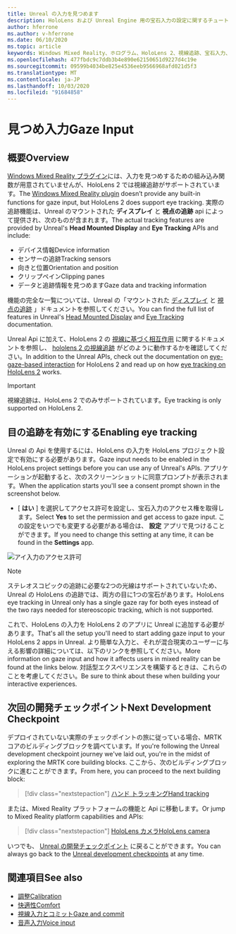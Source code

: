 ```yaml
---
title: Unreal の入力を見つめます
description: HoloLens および Unreal Engine 用の宝石入力の設定に関するチュートリアル
author: hferrone
ms.author: v-hferrone
ms.date: 06/10/2020
ms.topic: article
keywords: Windows Mixed Reality、ホログラム、HoloLens 2、視線追跡、宝石入力、ヘッドマウントディスプレイ、Unreal engine
ms.openlocfilehash: 477fbdc9c7ddb3b4e890e62150651d9227d4c19e
ms.sourcegitcommit: 09599b4034be825e4536eeb9566968afd021d5f3
ms.translationtype: MT
ms.contentlocale: ja-JP
ms.lasthandoff: 10/03/2020
ms.locfileid: "91684858"
---
```

# <a name="gaze-input"></a><span data-ttu-id="b9c93-104">見つめ入力</span><span class="sxs-lookup"><span data-stu-id="b9c93-104">Gaze Input</span></span>

## <a name="overview"></a><span data-ttu-id="b9c93-105">概要</span><span class="sxs-lookup"><span data-stu-id="b9c93-105">Overview</span></span>

<span data-ttu-id="b9c93-106">[Windows Mixed Reality プラグイン](https://docs.unrealengine.com/Platforms/VR/WMR/index.html)には、入力を見つめするための組み込み関数が用意されていませんが、HoloLens 2 では視線追跡がサポートされています。</span><span class="sxs-lookup"><span data-stu-id="b9c93-106">The [Windows Mixed Reality plugin](https://docs.unrealengine.com/Platforms/VR/WMR/index.html) doesn’t provide any built-in functions for gaze input, but HoloLens 2 does support eye tracking.</span></span> <span data-ttu-id="b9c93-107">実際の追跡機能は、Unreal のマウントされた **ディスプレイ** と **視点の追跡** api によって提供され、次のものが含まれます。</span><span class="sxs-lookup"><span data-stu-id="b9c93-107">The actual tracking features are provided by Unreal's **Head Mounted Display** and **Eye Tracking** APIs and include:</span></span>

- <span data-ttu-id="b9c93-108">デバイス情報</span><span class="sxs-lookup"><span data-stu-id="b9c93-108">Device information</span></span>
- <span data-ttu-id="b9c93-109">センサーの追跡</span><span class="sxs-lookup"><span data-stu-id="b9c93-109">Tracking sensors</span></span>
- <span data-ttu-id="b9c93-110">向きと位置</span><span class="sxs-lookup"><span data-stu-id="b9c93-110">Orientation and position</span></span>
- <span data-ttu-id="b9c93-111">クリップペイン</span><span class="sxs-lookup"><span data-stu-id="b9c93-111">Clipping panes</span></span>
- <span data-ttu-id="b9c93-112">データと追跡情報を見つめます</span><span class="sxs-lookup"><span data-stu-id="b9c93-112">Gaze data and tracking information</span></span>

<span data-ttu-id="b9c93-113">機能の完全な一覧については、Unreal の「マウントされた [ディスプレイ](https://docs.unrealengine.com/BlueprintAPI/Input/HeadMountedDisplay/index.html) と [視点の追跡](https://docs.unrealengine.com/BlueprintAPI/EyeTracking/index.html) 」ドキュメントを参照してください。</span><span class="sxs-lookup"><span data-stu-id="b9c93-113">You can find the full list of features in Unreal's [Head Mounted Display](https://docs.unrealengine.com/BlueprintAPI/Input/HeadMountedDisplay/index.html) and [Eye Tracking](https://docs.unrealengine.com/BlueprintAPI/EyeTracking/index.html) documentation.</span></span>

<span data-ttu-id="b9c93-114">Unreal Api に加えて、HoloLens 2 の [視線に基づく相互作用](../../design/eye-gaze-interaction.md) に関するドキュメントを参照し、 [hololens 2 の視線追跡](https://docs.microsoft.com/windows/mixed-reality/eye-tracking) がどのように動作するかを確認してください。</span><span class="sxs-lookup"><span data-stu-id="b9c93-114">In addition to the Unreal APIs, check out the documentation on [eye-gaze-based interaction](../../design/eye-gaze-interaction.md) for HoloLens 2 and read up on how [eye tracking on HoloLens 2](https://docs.microsoft.com/windows/mixed-reality/eye-tracking) works.</span></span>

> [!IMPORTANT]
> <span data-ttu-id="b9c93-115">視線追跡は、HoloLens 2 でのみサポートされています。</span><span class="sxs-lookup"><span data-stu-id="b9c93-115">Eye tracking is only supported on HoloLens 2.</span></span>

## <a name="enabling-eye-tracking"></a><span data-ttu-id="b9c93-116">目の追跡を有効にする</span><span class="sxs-lookup"><span data-stu-id="b9c93-116">Enabling eye tracking</span></span>
<span data-ttu-id="b9c93-117">Unreal の Api を使用するには、HoloLens の入力を HoloLens プロジェクト設定で有効にする必要があります。</span><span class="sxs-lookup"><span data-stu-id="b9c93-117">Gaze input needs to be enabled in the HoloLens project settings before you can use any of Unreal's APIs.</span></span> <span data-ttu-id="b9c93-118">アプリケーションが起動すると、次のスクリーンショットに同意プロンプトが表示されます。</span><span class="sxs-lookup"><span data-stu-id="b9c93-118">When the application starts you'll see a consent prompt shown in the screenshot below.</span></span>

- <span data-ttu-id="b9c93-119">[ **はい** ] を選択してアクセス許可を設定し、宝石入力のアクセス権を取得します。</span><span class="sxs-lookup"><span data-stu-id="b9c93-119">Select **Yes** to set the permission and get access to gaze input.</span></span> <span data-ttu-id="b9c93-120">この設定をいつでも変更する必要がある場合は、 **設定** アプリで見つけることができます。</span><span class="sxs-lookup"><span data-stu-id="b9c93-120">If you need to change this setting at any time, it can be found in the **Settings** app.</span></span>

![アイ入力のアクセス許可](images/unreal/eye-input-permissions.png)

> [!NOTE] 
> <span data-ttu-id="b9c93-122">ステレオスコピックの追跡に必要な2つの光線はサポートされていないため、Unreal の HoloLens の追跡では、両方の目に1つの宝石があります。</span><span class="sxs-lookup"><span data-stu-id="b9c93-122">HoloLens eye tracking in Unreal only has a single gaze ray for both eyes instead of the two rays needed for stereoscopic tracking, which is not supported.</span></span>

<span data-ttu-id="b9c93-123">これで、HoloLens の入力を HoloLens 2 のアプリに Unreal に追加する必要があります。</span><span class="sxs-lookup"><span data-stu-id="b9c93-123">That's all the setup you'll need to start adding gaze input to your HoloLens 2 apps in Unreal.</span></span> <span data-ttu-id="b9c93-124">より簡単な入力と、それが混合現実のユーザーに与える影響の詳細については、以下のリンクを参照してください。</span><span class="sxs-lookup"><span data-stu-id="b9c93-124">More information on gaze input and how it affects users in mixed reality can be found at the links below.</span></span> <span data-ttu-id="b9c93-125">対話型エクスペリエンスを構築するときは、これらのことを考慮してください。</span><span class="sxs-lookup"><span data-stu-id="b9c93-125">Be sure to think about these when building your interactive experiences.</span></span>

## <a name="next-development-checkpoint"></a><span data-ttu-id="b9c93-126">次回の開発チェックポイント</span><span class="sxs-lookup"><span data-stu-id="b9c93-126">Next Development Checkpoint</span></span>

<span data-ttu-id="b9c93-127">デプロイされていない実際のチェックポイントの旅に従っている場合、MRTK コアのビルディングブロックを調べています。</span><span class="sxs-lookup"><span data-stu-id="b9c93-127">If you're following the Unreal development checkpoint journey we've laid out, you're in the midst of exploring the MRTK core building blocks.</span></span> <span data-ttu-id="b9c93-128">ここから、次のビルディングブロックに進むことができます。</span><span class="sxs-lookup"><span data-stu-id="b9c93-128">From here, you can proceed to the next building block:</span></span> 

> [!div class="nextstepaction"]
> [<span data-ttu-id="b9c93-129">ハンド トラッキング</span><span class="sxs-lookup"><span data-stu-id="b9c93-129">Hand tracking</span></span>](unreal-hand-tracking.md)

<span data-ttu-id="b9c93-130">または、Mixed Reality プラットフォームの機能と Api に移動します。</span><span class="sxs-lookup"><span data-stu-id="b9c93-130">Or jump to Mixed Reality platform capabilities and APIs:</span></span>

> [!div class="nextstepaction"]
> [<span data-ttu-id="b9c93-131">HoloLens カメラ</span><span class="sxs-lookup"><span data-stu-id="b9c93-131">HoloLens camera</span></span>](unreal-hololens-camera.md)

<span data-ttu-id="b9c93-132">いつでも、 [Unreal の開発チェックポイント](unreal-development-overview.md#2-core-building-blocks) に戻ることができます。</span><span class="sxs-lookup"><span data-stu-id="b9c93-132">You can always go back to the [Unreal development checkpoints](unreal-development-overview.md#2-core-building-blocks) at any time.</span></span>

## <a name="see-also"></a><span data-ttu-id="b9c93-133">関連項目</span><span class="sxs-lookup"><span data-stu-id="b9c93-133">See also</span></span>
* [<span data-ttu-id="b9c93-134">調整</span><span class="sxs-lookup"><span data-stu-id="b9c93-134">Calibration</span></span>](../../calibration.md)
* [<span data-ttu-id="b9c93-135">快適性</span><span class="sxs-lookup"><span data-stu-id="b9c93-135">Comfort</span></span>](../../design/comfort.md)
* [<span data-ttu-id="b9c93-136">視線入力とコミット</span><span class="sxs-lookup"><span data-stu-id="b9c93-136">Gaze and commit</span></span>](../../design/gaze-and-commit.md)
* [<span data-ttu-id="b9c93-137">音声入力</span><span class="sxs-lookup"><span data-stu-id="b9c93-137">Voice input</span></span>](../../out-of-scope/voice-design.md)
